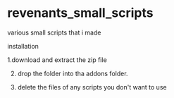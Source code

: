 # revenants_small_scripts
various small scripts that i made

installation

1.download and extract the zip file 

2. drop the folder into tha addons folder.

3. delete the files of any scripts you don't want to use
